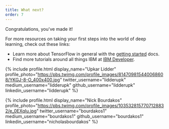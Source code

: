 ```yaml
---
title: What next?
order: 7
---
```


Congratulations, you've made it!

For more resources on taking your first steps into the world of deep learning, check out these links:
* Learn more about TensorFlow in general with the [getting started](http://tensorflow.org/get_started) docs.
* Find more tutorials around all things IBM at [IBM Developer](https://ibm.biz/cloud-annotations-developer).

{% include profile.html
  display_name="Upkar Lidder"
  profile_photo="https://pbs.twimg.com/profile_images/814709815440068608/YKGJ-8-O_400x400.jpg"
  twitter_username="lidderupk"
  medium_username="lidderupk"
  github_username="lidderupk"
  linkedin_username="lidderupk"
%}

{% include profile.html
  display_name="Nick Bourdakos"
  profile_photo="https://pbs.twimg.com/profile_images/1035328157707128832/e_0EXqIu.jpg"
  twitter_username="bourdakos1"
  medium_username="bourdakos1"
  github_username="bourdakos1"
  linkedin_username="nicholasbourdakos"
%}
